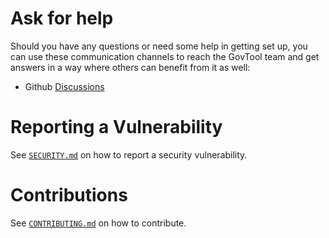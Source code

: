 # Ask for help

Should you have any questions or need some help in getting set up, you can use these communication channels to reach the GovTool team and get answers in a way where others can benefit from it as well:

- Github [Discussions](https://github.com/IntersectMBO/govtool/discussions)

# Reporting a Vulnerability

See [`SECURITY.md`](SECURITY.md) on how to report a security vulnerability.

# Contributions

See [`CONTRIBUTING.md`](CONTRIBUTING.md) on how to contribute.
